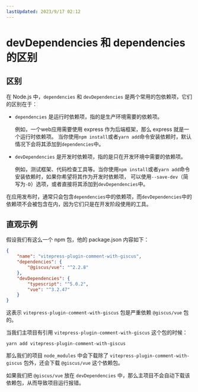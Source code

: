 ```yaml
---
lastUpdated: 2023/9/17 02:12
---
```


# devDependencies 和 dependencies 的区别

## 区别

在 Node.js 中，`dependencies` 和 `devDependencies` 是两个常用的包依赖项，它们的区别在于：

- `dependencies` 是运行时依赖项，指的是生产环境需要的依赖项。

  例如，一个web应用需要使用 express 作为后端框架，那么 express 就是一个运行时依赖项。
  当你使用`npm install`或者`yarn add`命令安装依赖时，默认情况下会将其添加到`dependencies`中。

- `devDependencies` 是开发时依赖项，指的是只在开发环境中需要的依赖项。

  例如，测试框架、代码检查工具等。当你使用`npm install`或者`yarn add`命令安装依赖时，如果你希望将其作为开发时依赖项，
  可以使用`--save-dev`（简写为`-D`）选项，或者直接将其添加到`devDependencies`中。

在应用发布时，通常只会包含`dependencies`中的依赖项，而`devDependencies`中的依赖项不会被包含在内，因为它们只是在开发阶段使用的工具。

## 直观示例

假设我们有这么一个 npm 包，他的 package.json 内容如下：

```json
{
    "name": "vitepress-plugin-comment-with-giscus",
    "dependencies": {
        "@giscus/vue": "^2.2.8"
    },
    "devDependencies": {
        "typescript": "^5.0.2",
        "vue": "^3.2.47"
    }
}
```

这表示 `vitepress-plugin-comment-with-giscus` 包是严重依赖 `@giscus/vue` 包的。

当我们主项目有引用 `vitepress-plugin-comment-with-giscus` 这个包的时候：

```shell
yarn add vitepress-plugin-comment-with-giscus
```

那么我们的项目 `node_modules` 中会下载除了 `vitepress-plugin-comment-with-giscus` 包外，还会下载 `@giscus/vue` 这个依赖包。

如果我们把 `@giscus/vue` 放在 `devDependencies` 中，那么主项目不会自动下载该依赖包，从而导致项目运行报错。
